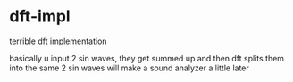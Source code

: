 # dft-impl
terrible dft implementation

basically u input 2 sin waves, they get summed up and then dft splits them into the same 2 sin waves
will make a sound analyzer a little later
